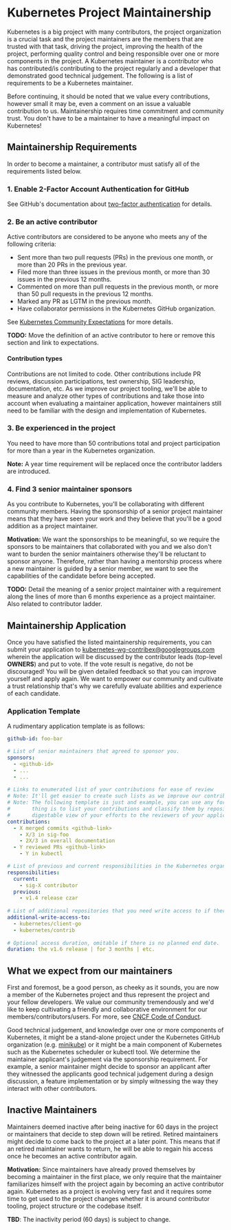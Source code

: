 # Kubernetes Project Maintainership

Kubernetes is a big project with many contributors, the project organization is
a crucial task and the project maintainers are the members that are trusted
with that task, driving the project, improving the health of the project,
performing quality control and being responsible over one or more components in
the project. A Kubernetes maintainer is a contributor who has contributed/is
contributing to the project regularly and a developer that demonstrated good
technical judgement. The following is a list of requirements to be a Kubernetes
maintainer.

Before continuing, it should be noted that we value every contributions, however
small it may be, even a comment on an issue a valuable contribution to us.
Maintainership requires time commitment and community trust. You don't have to
be a maintainer to have a meaningful impact on Kubernetes!

## Maintainership Requirements

In order to become a maintainer, a contributor must satisfy all of the
requirements listed below.

### 1. Enable 2-Factor Account Authentication for GitHub

See GitHub's documentation about [two-factor authentication](https://help.github.com/articles/about-two-factor-authentication/) for details.

### 2. Be an active contributor

Active contributors are considered to be anyone who meets any of the following criteria:

- Sent more than two pull requests (PRs) in the previous one month, or more than
  20 PRs in the previous year.
- Filed more than three issues in the previous month, or more than 30 issues in
  the previous 12 months.
- Commented on more than pull requests in the previous month, or more than 50
  pull requests in the previous 12 months.
- Marked any PR as LGTM in the previous month.
- Have collaborator permissions in the Kubernetes GitHub organization.

See [Kubernetes Community Expectations](https://github.com/kubernetes/kubernetes/blob/master/docs/devel/community-expectations.md) for more details.

**TODO:** Move the definition of an active contributor to here or remove this
section and link to expectations.

#### Contribution types

Contributions are not limited to code. Other contributions include PR reviews,
discussion participations, test ownership, SIG leadership, documentation, etc.
As we improve our project tooling, we'll be able to measure and analyze other
types of contributions and take those into account when evaluating a maintainer
application, however maintainers still need to be familiar with the design and
implementation of Kubernetes.

### 3. Be experienced in the project

You need to have more than 50 contributions total and project participation for
more than a year in the Kubernetes organization.

**Note:** A year time requirement will be replaced once the contributor ladders
are introduced.

### 4. Find 3 senior maintainer sponsors

As you contribute to Kubernetes, you'll be collaborating with different
community members. Having the sponsorship of a senior project maintainer means
that they have seen your work and they believe that you'll be a good addition as
a project maintainer.

**Motivation:** We want the sponsorships to be meaningful, so we require the sponsors to be
maintainers that collaborated with you and we also don't want to burden the
senior maintainers otherwise they'll be reluctant to sponsor anyone. Therefore,
rather than having a mentorship process where a new maintainer is guided by a
senior member, we want to see the capabilities of the candidate before being
accepted.

**TODO:** Detail the meaning of a senior project maintainer with a requirement
along the lines of more than 6 months experience as a project maintainer. Also
related to contributor ladder.

## Maintainership Application

Once you have satisfied the listed maintainership requirements, you can submit
your application to kubernetes-wg-contribex@googlegroups.com wherein the
application will be discussed by the contributor leads (top-level **OWNERS**) and
put to vote. If the vote result is negative, do not be discouraged! You will be
given detailed feedback so that you can improve yourself and apply again. We
want to empower our community and cultivate a trust relationship that's why we
carefully evaluate abilities and experience of each candidate.

### Application Template

A rudimentary application template is as follows:

```yaml
github-id: foo-bar

# List of senior maintainers that agreed to sponsor you.
sponsors:
  - <github-id>
  - ...
  - ...
  
# Links to enumerated list of your contributions for ease of review
# Note: It'll get easier to create such lists as we improve our contribution measurement tooling
# Note: The following template is just and example, you can use any formatting, however the important
#       thing is to list your contributions and classify them by repository/type/theme to present a
#       digestable view of your efforts to the reviewers of your application.
contributions:
  - X merged commits <github-link>
    - X/3 in sig-foo
    - 2X/3 in overall documentation
  - Y reviewed PRs <github-link>
    - Y in kubectl

# List of previous and current responsibilities in the Kubernetes organization.
responsibilities:
  current:
    - sig-X contributor
  previous:
    - v1.4 release czar
    
# List of additional repositories that you need write access to if there is any
additional-write-access-to:
  - kubernetes/client-go
  - kubernetes/contrib
  
# Optional access duration, omitable if there is no planned end date.
duration: the v1.6 release | for 3 months | etc.
```

## What we expect from our maintainers

First and foremost, be a good person, as cheeky as it sounds, you are now a
member of the Kubernetes project and thus represent the project and your fellow
developers. We value our community tremendously and we'd like to keep
cultivating a friendly and collaborative environment for our
members/contributors/users. For more,
see
[CNCF Code of Conduct](https://github.com/cncf/foundation/blob/master/code-of-conduct.md).

Good technical judgement, and knowledge over one or more components of
Kubernetes, it might be a stand-alone project under the Kubernetes GitHub
organization (e.g. [minikube](github.com/kubernetes/minikube)) or it might be a
main component of Kubernetes such as the Kubernetes scheduler or kubectl tool.
We determine the maintainer applicant's judgement via the sponsorship
requirement. For example, a senior maintainer might decide to sponsor an
applicant after they witnessed the applicants good technical judgement during a
design discussion, a feature implementation or by simply witnessing the way they
interact with other contributors.

## Inactive Maintainers

Maintainers deemed inactive after being inactive for 60 days in the project or
maintainers that decide to step down will be retired. Retired maintainers might
decide to come back to the project at a later point. This means that if an
retired maintainer wants to return, he will be able to regain his access once he
becomes an active contributor again.

**Motivation:** Since maintainers have already proved themselves by becoming a
maintainer in the first place, we only require that the maintainer familiarizes
himself with the project again by becoming an active contributor again.
Kubernetes as a project is evolving very fast and it requires some time to get
used to the project changes whether it is around contributor tooling, project
structure or the codebase itself.

**TBD**: The inactivity period (60 days) is subject to change.

